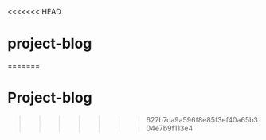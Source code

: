 <<<<<<< HEAD
# project-blog
=======
# Project-blog
>>>>>>> 627b7ca9a596f8e85f3ef40a65b304e7b9f113e4
